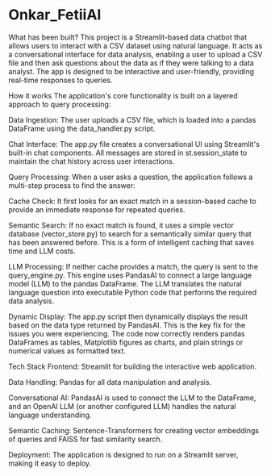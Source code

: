 # Onkar_FetiiAI

What has been built? This project is a Streamlit-based data chatbot that allows users to interact with a CSV dataset using natural language. It acts as a conversational interface for data analysis, enabling a user to upload a CSV file and then ask questions about the data as if they were talking to a data analyst. The app is designed to be interactive and user-friendly, providing real-time responses to queries.

How it works The application's core functionality is built on a layered approach to query processing:

Data Ingestion: The user uploads a CSV file, which is loaded into a pandas DataFrame using the data_handler.py script.

Chat Interface: The app.py file creates a conversational UI using Streamlit's built-in chat components. All messages are stored in st.session_state to maintain the chat history across user interactions.

Query Processing: When a user asks a question, the application follows a multi-step process to find the answer:

Cache Check: It first looks for an exact match in a session-based cache to provide an immediate response for repeated queries.

Semantic Search: If no exact match is found, it uses a simple vector database (vector_store.py) to search for a semantically similar query that has been answered before. This is a form of intelligent caching that saves time and LLM costs.

LLM Processing: If neither cache provides a match, the query is sent to the query_engine.py. This engine uses PandasAI to connect a large language model (LLM) to the pandas DataFrame. The LLM translates the natural language question into executable Python code that performs the required data analysis.

Dynamic Display: The app.py script then dynamically displays the result based on the data type returned by PandasAI. This is the key fix for the issues you were experiencing. The code now correctly renders pandas DataFrames as tables, Matplotlib figures as charts, and plain strings or numerical values as formatted text.

Tech Stack Frontend: Streamlit for building the interactive web application.

Data Handling: Pandas for all data manipulation and analysis.

Conversational AI: PandasAI is used to connect the LLM to the DataFrame, and an OpenAI LLM (or another configured LLM) handles the natural language understanding.

Semantic Caching: Sentence-Transformers for creating vector embeddings of queries and FAISS for fast similarity search.

Deployment: The application is designed to run on a Streamlit server, making it easy to deploy.
